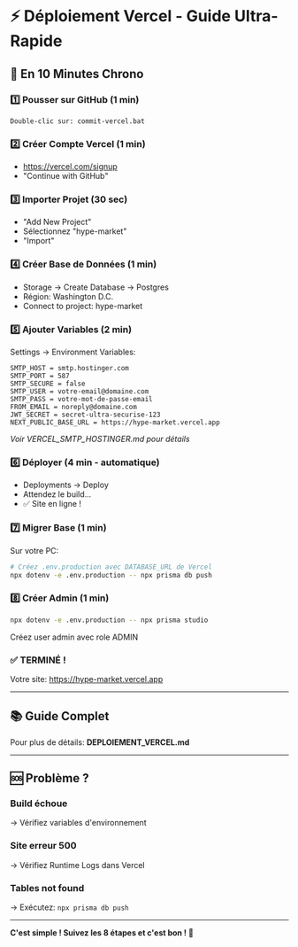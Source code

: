 # ⚡ Déploiement Vercel - Guide Ultra-Rapide

## 🎯 En 10 Minutes Chrono

### 1️⃣ Pousser sur GitHub (1 min)
```
Double-clic sur: commit-vercel.bat
```

### 2️⃣ Créer Compte Vercel (1 min)
- https://vercel.com/signup
- "Continue with GitHub"

### 3️⃣ Importer Projet (30 sec)
- "Add New Project"
- Sélectionnez "hype-market"
- "Import"

### 4️⃣ Créer Base de Données (1 min)
- Storage → Create Database → Postgres
- Région: Washington D.C.
- Connect to project: hype-market

### 5️⃣ Ajouter Variables (2 min)
Settings → Environment Variables:
```
SMTP_HOST = smtp.hostinger.com
SMTP_PORT = 587
SMTP_SECURE = false
SMTP_USER = votre-email@domaine.com
SMTP_PASS = votre-mot-de-passe-email
FROM_EMAIL = noreply@domaine.com
JWT_SECRET = secret-ultra-securise-123
NEXT_PUBLIC_BASE_URL = https://hype-market.vercel.app
```
*Voir VERCEL_SMTP_HOSTINGER.md pour détails*

### 6️⃣ Déployer (4 min - automatique)
- Deployments → Deploy
- Attendez le build...
- ✅ Site en ligne !

### 7️⃣ Migrer Base (1 min)
Sur votre PC:
```bash
# Créez .env.production avec DATABASE_URL de Vercel
npx dotenv -e .env.production -- npx prisma db push
```

### 8️⃣ Créer Admin (1 min)
```bash
npx dotenv -e .env.production -- npx prisma studio
```
Créez user admin avec role ADMIN

### ✅ TERMINÉ !
Votre site: https://hype-market.vercel.app

---

## 📚 Guide Complet

Pour plus de détails: **DEPLOIEMENT_VERCEL.md**

---

## 🆘 Problème ?

### Build échoue
→ Vérifiez variables d'environnement

### Site erreur 500
→ Vérifiez Runtime Logs dans Vercel

### Tables not found
→ Exécutez: `npx prisma db push`

---

**C'est simple ! Suivez les 8 étapes et c'est bon ! 🚀**
